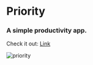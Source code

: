 # Priority

### A simple productivity app.

Check it out: 
[Link](https://priority-is.web.app)


![priority](https://github.com/Ymirke/priority/blob/main/readme.gif)

